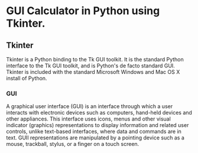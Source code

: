 # GUI Calculator in Python using Tkinter.

## Tkinter
Tkinter is a Python binding to the Tk GUI toolkit. It is the standard Python interface to the Tk GUI toolkit, and is Python's de facto standard GUI. Tkinter is included with the standard Microsoft Windows and Mac OS X install of Python.

### GUI
A graphical user interface (GUI) is an interface through which a user interacts with electronic devices such as computers, hand-held devices and other appliances. This interface uses icons, menus and other visual indicator (graphics) representations to display information and related user controls, unlike text-based interfaces, where data and commands are in text. GUIl representations are manipulated by a pointing device such as a mouse, trackball, stylus, or a finger on a touch screen.

